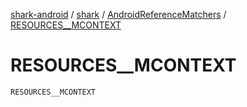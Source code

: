 [shark-android](../../index.md) / [shark](../index.md) / [AndroidReferenceMatchers](index.md) / [RESOURCES__MCONTEXT](./-r-e-s-o-u-r-c-e-s__-m-c-o-n-t-e-x-t.md)

# RESOURCES__MCONTEXT

`RESOURCES__MCONTEXT`